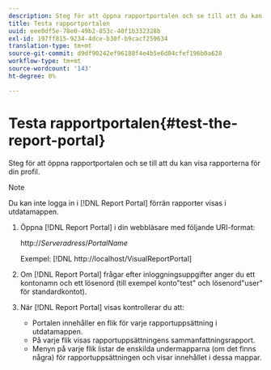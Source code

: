 ```yaml
---
description: Steg för att öppna rapportportalen och se till att du kan visa rapporterna för din profil.
title: Testa rapportportalen
uuid: eee0df5e-78e0-49b2-853c-40f1b332328b
exl-id: 197ff815-9234-4dce-b30f-b9cacf259634
translation-type: tm+mt
source-git-commit: d9df90242ef96188f4e4b5e6d04cfef196b0a628
workflow-type: tm+mt
source-wordcount: '143'
ht-degree: 0%

---
```


# Testa rapportportalen{#test-the-report-portal}

Steg för att öppna rapportportalen och se till att du kan visa rapporterna för din profil.

>[!NOTE]
>
>Du kan inte logga in i [!DNL Report Portal] förrän rapporter visas i utdatamappen.

1. Öppna [!DNL Report Portal] i din webbläsare med följande URI-format:

   http://*Serveradress*/*PortalName*

   Exempel: [!DNL http://localhost/VisualReportPortal]

1. Om [!DNL Report Portal] frågar efter inloggningsuppgifter anger du ett kontonamn och ett lösenord (till exempel konto&quot;test&quot; och lösenord&quot;user&quot; för standardkontot).
1. När [!DNL Report Portal] visas kontrollerar du att:

   * Portalen innehåller en flik för varje rapportuppsättning i utdatamappen.
   * På varje flik visas rapportuppsättningens sammanfattningsrapport.
   * Menyn på varje flik listar de enskilda undermapparna (om det finns några) för rapportuppsättningen och visar innehållet i dessa mappar.

